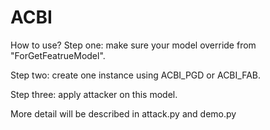 # ACBI
How to use?
Step one: make sure your model override from "ForGetFeatrueModel".

Step two: create one instance using ACBI_PGD or ACBI_FAB.

Step three: apply attacker on this model.

More detail will be described in attack.py and demo.py

